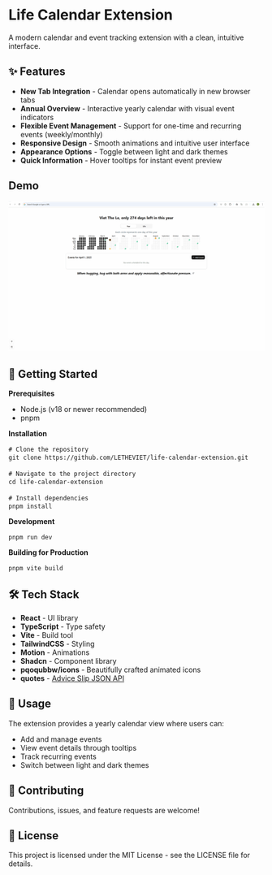 # Life Calendar Extension

A modern calendar and event tracking extension with a clean, intuitive interface.

## ✨ Features

- **New Tab Integration** - Calendar opens automatically in new browser tabs
- **Annual Overview** - Interactive yearly calendar with visual event indicators
- **Flexible Event Management** - Support for one-time and recurring events (weekly/monthly)
- **Responsive Design** - Smooth animations and intuitive user interface
- **Appearance Options** - Toggle between light and dark themes
- **Quick Information** - Hover tooltips for instant event preview

## Demo
![demo](./demo/demo.gif)

## 🚀 Getting Started
**Prerequisites**
- Node.js (v18 or newer recommended)
- pnpm

**Installation**
```shell
# Clone the repository
git clone https://github.com/LETHEVIET/life-calendar-extension.git

# Navigate to the project directory
cd life-calendar-extension

# Install dependencies
pnpm install
```
**Development**
```shell
pnpm run dev
```
**Building for Production**
```shell
pnpm vite build
```
## 🛠️ Tech Stack
- **React** - UI library
- **TypeScript** - Type safety
- **Vite** - Build tool
- **TailwindCSS** - Styling
- **Motion** - Animations
- **Shadcn** - Component library
- **pqoqubbw/icons** - Beautifully crafted animated icons
- **quotes** - [Advice Slip JSON API](https://api.adviceslip.com/)

## 📖 Usage
The extension provides a yearly calendar view where users can:

- Add and manage events
- View event details through tooltips
- Track recurring events
- Switch between light and dark themes

## 🤝 Contributing
Contributions, issues, and feature requests are welcome!

## 📄 License
This project is licensed under the MIT License - see the LICENSE file for details.